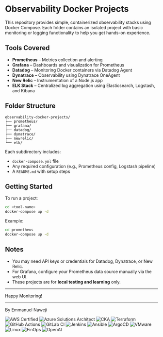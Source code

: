 # Observability Docker Projects

This repository provides simple, containerized observability stacks using Docker Compose. Each folder contains an isolated project with basic monitoring or logging functionality to help you get hands-on experience.

## Tools Covered

- **Prometheus** – Metrics collection and alerting
- **Grafana** – Dashboards and visualization for Prometheus
- **Datadog** – Monitoring Docker containers via Datadog Agent
- **Dynatrace** – Observability using Dynatrace OneAgent
- **New Relic** – Instrumentation of a Node.js app
- **ELK Stack** – Centralized log aggregation using Elasticsearch, Logstash, and Kibana

## Folder Structure

```
observability-docker-projects/
├── prometheus/
├── grafana/
├── datadog/
├── dynatrace/
├── newrelic/
└── elk/
```

Each subdirectory includes:
- `docker-compose.yml` file
- Any required configuration (e.g., Prometheus config, Logstash pipeline)
- A `README.md` with setup steps

## Getting Started

To run a project:

```bash
cd <tool-name>
docker-compose up -d
```

Example:

```bash
cd prometheus
docker-compose up -d
```

## Notes

- You may need API keys or credentials for Datadog, Dynatrace, or New Relic.
- For Grafana, configure your Prometheus data source manually via the web UI.
- These projects are for **local testing and learning** only.

---

Happy Monitoring!


---
By Emmanuel Naweji

![AWS Certified](https://img.shields.io/badge/AWS-Certified-blue?logo=amazonaws)
![Azure Solutions Architect](https://img.shields.io/badge/Azure-Solutions%20Architect-0078D4?logo=microsoftazure)
![CKA](https://img.shields.io/badge/Kubernetes-CKA-blue?logo=kubernetes)
![Terraform](https://img.shields.io/badge/IaC-Terraform-623CE4?logo=terraform)
![GitHub Actions](https://img.shields.io/badge/CI/CD-GitHub%20Actions-blue?logo=githubactions)
![GitLab CI](https://img.shields.io/badge/CI/CD-GitLab%20CI-FC6D26?logo=gitlab)
![Jenkins](https://img.shields.io/badge/CI/CD-Jenkins-D24939?logo=jenkins)
![Ansible](https://img.shields.io/badge/Automation-Ansible-red?logo=ansible)
![ArgoCD](https://img.shields.io/badge/GitOps-ArgoCD-orange?logo=argo)
![VMware](https://img.shields.io/badge/Virtualization-VMware-607078?logo=vmware)
![Linux](https://img.shields.io/badge/OS-Linux-black?logo=linux)
![FinOps](https://img.shields.io/badge/FinOps-Cost%20Optimization-green?logo=money)
![OpenAI](https://img.shields.io/badge/AI-OpenAI-ff9900?logo=openai)
